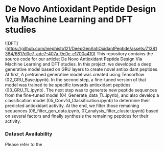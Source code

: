 # De Novo Antioxidant Peptide Design Via Machine Learning and DFT studies

![DFT](https://github.com/mephisto121/DeepGenAntiOxidantPeptide/assets/71381384/6817d0e7-ade7-407a-9c0e-e1700a410f
This repository contains the source code for our article: De Novo Antioxidant Peptide Design Via Machine Learning and DFT studies.
In this project, we developed a deep generative model based on GRU layers to create novel antioxidant peptides. 
At first, A pretrained generative model was created using Tensorflow (02_GRU_Base.ipynb).
In the second step, a fine-tuned version of that model was trained to be specific towards antioxidant peptides (03_GRU_TL.ipynb).
The next step was to generate new peptide sequences from the fine-tuned model (04_Generate_data_TL.ipynb), and also develop a classification model (05_Conv1d_Classification.ipynb) to determine their predicted antioxidant activity.
At the end, we filter those remaining sequences (06_filter_gen_data.ipynb, 07_analysis_filter_cluster.ipynb) based on several factors and finally synthesis the remaining peptides for their activity.

### Dataset Availability
Please refer to the 

